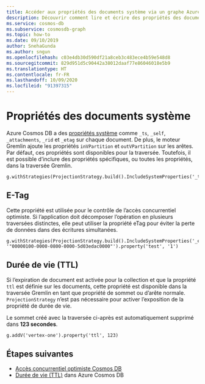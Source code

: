 ```yaml
---
title: Accéder aux propriétés des documents système via un graphe Azure Cosmos DB
description: Découvrir comment lire et écrire des propriétés des documents système Cosmos DB à l’aide de l’API Gremlin
ms.service: cosmos-db
ms.subservice: cosmosdb-graph
ms.topic: how-to
ms.date: 09/10/2019
author: SnehaGunda
ms.author: sngun
ms.openlocfilehash: c03e4db30d590df21a8ceb3c483ece4b59e548d8
ms.sourcegitcommit: 829d951d5c90442a38012daaf77e86046018e5b9
ms.translationtype: HT
ms.contentlocale: fr-FR
ms.lasthandoff: 10/09/2020
ms.locfileid: "91397315"
---
```

# <a name="system-document-properties"></a>Propriétés des documents système

Azure Cosmos DB a des [propriétés système](/rest/api/cosmos-db/databases) comme ```_ts```, ```_self```, ```_attachments```, ```_rid``` et ```_etag``` sur chaque document. De plus, le moteur Gremlin ajoute les propriétés ```inVPartition``` et ```outVPartition``` sur les arêtes. Par défaut, ces propriétés sont disponibles pour la traversée. Toutefois, il est possible d’inclure des propriétés spécifiques, ou toutes les propriétés, dans la traversée Gremlin.

```
g.withStrategies(ProjectionStrategy.build().IncludeSystemProperties('_ts').create())
```

## <a name="e-tag"></a>E-Tag

Cette propriété est utilisée pour le contrôle de l’accès concurrentiel optimiste. Si l’application doit décomposer l’opération en plusieurs traversées distinctes, elle peut utiliser la propriété eTag pour éviter la perte de données dans des écritures simultanées.

```
g.withStrategies(ProjectionStrategy.build().IncludeSystemProperties('_etag').create()).V('1').has('_etag', '"00000100-0000-0800-0000-5d03edac0000"').property('test', '1')
```

## <a name="time-to-live-ttl"></a>Durée de vie (TTL)

Si l’expiration de document est activée pour la collection et que la propriété ```ttl``` est définie sur les documents, cette propriété est disponible dans la traversée Gremlin en tant que propriété de sommet ou d’arête normale. ```ProjectionStrategy``` n’est pas nécessaire pour activer l’exposition de la propriété de durée de vie.

Le sommet créé avec la traversée ci-après est automatiquement supprimé dans **123 secondes**.

```
g.addV('vertex-one').property('ttl', 123)
```

## <a name="next-steps"></a>Étapes suivantes
* [Accès concurrentiel optimiste Cosmos DB](faq.md#how-does-the-sql-api-provide-concurrency)
* [Durée de vie (TTL)](time-to-live.md) dans Azure Cosmos DB
